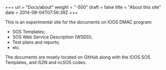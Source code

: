 +++
url = "Docs/about"
weight = "-500"
draft = false
title = "About this site"
date = 2014-08-04T07:56:39Z
+++



This is an experimental site for the documents on IOOS DMAC program:

 * SOS Templates;
 * SOS Web Service Description (WSDD);
 * Test plans and reports;
 * etc.

The documents are mostly located on GitHub along with the IOOS SOS Templates, and i52N and ncSOS codes.
